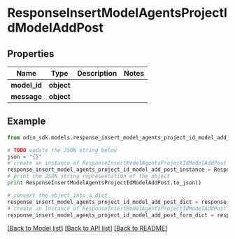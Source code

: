 # ResponseInsertModelAgentsProjectIdModelAddPost


## Properties

Name | Type | Description | Notes
------------ | ------------- | ------------- | -------------
**model_id** | **object** |  | 
**message** | **object** |  | 

## Example

```python
from odin_sdk.models.response_insert_model_agents_project_id_model_add_post import ResponseInsertModelAgentsProjectIdModelAddPost

# TODO update the JSON string below
json = "{}"
# create an instance of ResponseInsertModelAgentsProjectIdModelAddPost from a JSON string
response_insert_model_agents_project_id_model_add_post_instance = ResponseInsertModelAgentsProjectIdModelAddPost.from_json(json)
# print the JSON string representation of the object
print ResponseInsertModelAgentsProjectIdModelAddPost.to_json()

# convert the object into a dict
response_insert_model_agents_project_id_model_add_post_dict = response_insert_model_agents_project_id_model_add_post_instance.to_dict()
# create an instance of ResponseInsertModelAgentsProjectIdModelAddPost from a dict
response_insert_model_agents_project_id_model_add_post_form_dict = response_insert_model_agents_project_id_model_add_post.from_dict(response_insert_model_agents_project_id_model_add_post_dict)
```
[[Back to Model list]](../README.md#documentation-for-models) [[Back to API list]](../README.md#documentation-for-api-endpoints) [[Back to README]](../README.md)


